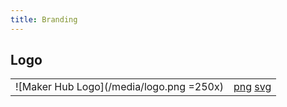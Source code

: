```yaml
---
title: Branding
---
```


## Logo
| | |
|-|-|
| ![Maker Hub Logo](/media/logo.png =250x) | [png](https://github.com/pe5er/swanseamakerhub.co.uk/blob/master/media/logo.png) [svg]() |
